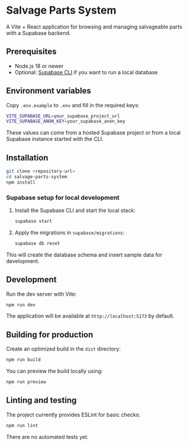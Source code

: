 # Salvage Parts System

A Vite + React application for browsing and managing salvageable parts with a Supabase backend.

## Prerequisites

- Node.js 18 or newer
- Optional: [Supabase CLI](https://supabase.com/docs/guides/cli) if you want to run a local database

## Environment variables

Copy `.env.example` to `.env` and fill in the required keys:

```bash
VITE_SUPABASE_URL=your_supabase_project_url
VITE_SUPABASE_ANON_KEY=your_supabase_anon_key
```

These values can come from a hosted Supabase project or from a local Supabase instance started with the CLI.

## Installation

```bash
git clone <repository-url>
cd salvage-parts-system
npm install
```

### Supabase setup for local development

1. Install the Supabase CLI and start the local stack:

   ```bash
   supabase start
   ```

2. Apply the migrations in `supabase/migrations`:

   ```bash
   supabase db reset
   ```

This will create the database schema and insert sample data for development.

## Development

Run the dev server with Vite:

```bash
npm run dev
```

The application will be available at `http://localhost:5173` by default.

## Building for production

Create an optimized build in the `dist` directory:

```bash
npm run build
```

You can preview the build locally using:

```bash
npm run preview
```

## Linting and testing

The project currently provides ESLint for basic checks:

```bash
npm run lint
```

There are no automated tests yet.

